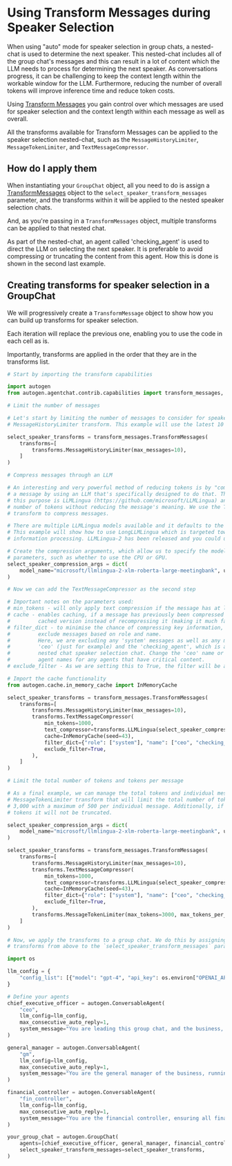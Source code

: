 # Using Transform Messages during Speaker Selection

When using "auto" mode for speaker selection in group chats, a nested-chat is used to determine the next speaker. This nested-chat includes all of the group chat's messages and this can result in a lot of content which the LLM needs to process for determining the next speaker. As conversations progress, it can be challenging to keep the context length within the workable window for the LLM. Furthermore, reducing the number of overall tokens will improve inference time and reduce token costs.

Using [Transform Messages](/docs/topics/handling_long_contexts/intro_to_transform_messages) you gain control over which messages are used for speaker selection and the context length within each message as well as overall.

All the transforms available for Transform Messages can be applied to the speaker selection nested-chat, such as the `MessageHistoryLimiter`, `MessageTokenLimiter`, and `TextMessageCompressor`.

## How do I apply them

When instantiating your `GroupChat` object, all you need to do is assign a [TransformMessages](/docs/reference/agentchat/contrib/capabilities/transform_messages#transformmessages) object to the `select_speaker_transform_messages` parameter, and the transforms within it will be applied to the nested speaker selection chats.

And, as you're passing in a `TransformMessages` object, multiple transforms can be applied to that nested chat.

As part of the nested-chat, an agent called 'checking_agent' is used to direct the LLM on selecting the next speaker. It is preferable to avoid compressing or truncating the content from this agent. How this is done is shown in the second last example.

## Creating transforms for speaker selection in a GroupChat

We will progressively create a `TransformMessage` object to show how you can build up transforms for speaker selection.

Each iteration will replace the previous one, enabling you to use the code in each cell as is.

Importantly, transforms are applied in the order that they are in the transforms list.


```python
# Start by importing the transform capabilities

import autogen
from autogen.agentchat.contrib.capabilities import transform_messages, transforms
```


```python
# Limit the number of messages

# Let's start by limiting the number of messages to consider for speaker selection using a
# MessageHistoryLimiter transform. This example will use the latest 10 messages.

select_speaker_transforms = transform_messages.TransformMessages(
    transforms=[
        transforms.MessageHistoryLimiter(max_messages=10),
    ]
)
```


```python
# Compress messages through an LLM

# An interesting and very powerful method of reducing tokens is by "compressing" the text of
# a message by using an LLM that's specifically designed to do that. The default LLM used for
# this purpose is LLMLingua (https://github.com/microsoft/LLMLingua) and it aims to reduce the
# number of tokens without reducing the message's meaning. We use the TextMessageCompressor
# transform to compress messages.

# There are multiple LLMLingua models available and it defaults to the first version, LLMLingua.
# This example will show how to use LongLLMLingua which is targeted towards long-context
# information processing. LLMLingua-2 has been released and you could use that as well.

# Create the compression arguments, which allow us to specify the model and other related
# parameters, such as whether to use the CPU or GPU.
select_speaker_compression_args = dict(
    model_name="microsoft/llmlingua-2-xlm-roberta-large-meetingbank", use_llmlingua2=True, device_map="cpu"
)

# Now we can add the TextMessageCompressor as the second step

# Important notes on the parameters used:
# min_tokens - will only apply text compression if the message has at least 1,000 tokens
# cache - enables caching, if a message has previously been compressed it will use the
#         cached version instead of recompressing it (making it much faster)
# filter_dict - to minimise the chance of compressing key information, we can include or
#         exclude messages based on role and name.
#         Here, we are excluding any 'system' messages as well as any messages from
#         'ceo' (just for example) and the 'checking_agent', which is an agent in the
#         nested chat speaker selection chat. Change the 'ceo' name or add additional
#         agent names for any agents that have critical content.
# exclude_filter - As we are setting this to True, the filter will be an exclusion filter.

# Import the cache functionality
from autogen.cache.in_memory_cache import InMemoryCache

select_speaker_transforms = transform_messages.TransformMessages(
    transforms=[
        transforms.MessageHistoryLimiter(max_messages=10),
        transforms.TextMessageCompressor(
            min_tokens=1000,
            text_compressor=transforms.LLMLingua(select_speaker_compression_args, structured_compression=True),
            cache=InMemoryCache(seed=43),
            filter_dict={"role": ["system"], "name": ["ceo", "checking_agent"]},
            exclude_filter=True,
        ),
    ]
)
```


```python
# Limit the total number of tokens and tokens per message

# As a final example, we can manage the total tokens and individual message tokens. We have added a
# MessageTokenLimiter transform that will limit the total number of tokens for the messages to
# 3,000 with a maximum of 500 per individual message. Additionally, if a message is less than 300
# tokens it will not be truncated.

select_speaker_compression_args = dict(
    model_name="microsoft/llmlingua-2-xlm-roberta-large-meetingbank", use_llmlingua2=True, device_map="cpu"
)

select_speaker_transforms = transform_messages.TransformMessages(
    transforms=[
        transforms.MessageHistoryLimiter(max_messages=10),
        transforms.TextMessageCompressor(
            min_tokens=1000,
            text_compressor=transforms.LLMLingua(select_speaker_compression_args, structured_compression=True),
            cache=InMemoryCache(seed=43),
            filter_dict={"role": ["system"], "name": ["ceo", "checking_agent"]},
            exclude_filter=True,
        ),
        transforms.MessageTokenLimiter(max_tokens=3000, max_tokens_per_message=500, min_tokens=300),
    ]
)
```


```python
# Now, we apply the transforms to a group chat. We do this by assigning the message
# transforms from above to the `select_speaker_transform_messages` parameter on the GroupChat.

import os

llm_config = {
    "config_list": [{"model": "gpt-4", "api_key": os.environ["OPENAI_API_KEY"]}],
}

# Define your agents
chief_executive_officer = autogen.ConversableAgent(
    "ceo",
    llm_config=llm_config,
    max_consecutive_auto_reply=1,
    system_message="You are leading this group chat, and the business, as the chief executive officer.",
)

general_manager = autogen.ConversableAgent(
    "gm",
    llm_config=llm_config,
    max_consecutive_auto_reply=1,
    system_message="You are the general manager of the business, running the day-to-day operations.",
)

financial_controller = autogen.ConversableAgent(
    "fin_controller",
    llm_config=llm_config,
    max_consecutive_auto_reply=1,
    system_message="You are the financial controller, ensuring all financial matters are managed accordingly.",
)

your_group_chat = autogen.GroupChat(
    agents=[chief_executive_officer, general_manager, financial_controller],
    select_speaker_transform_messages=select_speaker_transforms,
)
```
